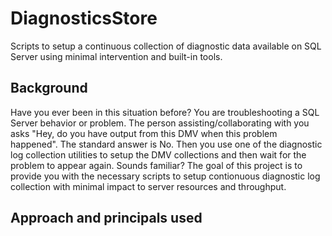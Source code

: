# DiagnosticsStore
Scripts to setup a continuous collection of diagnostic data available on SQL Server using minimal intervention and built-in tools.

## Background
Have you ever been in this situation before? 
You are troubleshooting a SQL Server behavior or problem. The person assisting/collaborating with you asks "Hey, do you have output from this DMV when this problem happened". The standard answer is No. Then you use one of the diagnostic log collection utilities to setup the DMV collections and then wait for the problem to appear again. Sounds familiar?
The goal of this project is to provide you with the necessary scripts to setup contionuous diagnostic log collection with minimal impact to server resources and throughput.

## Approach and principals used
